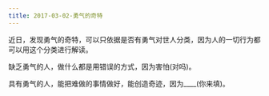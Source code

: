 ```yaml
---
title: 2017-03-02-勇气的奇特
---
```


近日，发现勇气的奇特，可以只依据是否有勇气对世人分类，因为人的一切行为都可以用这个分类进行解读。

缺乏勇气的人，做什么都是用错误的方式，因为害怕(对吗)。

具有勇气的人，能把难做的事情做好，能创造奇迹，因为____(你来填)。


